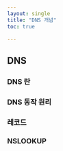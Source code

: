 ```yaml
---
layout: single
title: "DNS 개념"
toc: true

---
```




## DNS  





### DNS 란 





### DNS 동작 원리 





### 레코드





### NSLOOKUP







